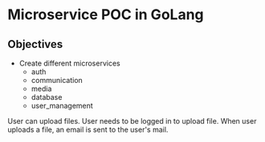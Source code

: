 # Microservice POC in GoLang

## Objectives

- Create different microservices
  - auth
  - communication
  - media
  - database
  - user_management

User can upload files. User needs to be logged in to upload file. When user uploads a file, an email is sent to the user's mail.
